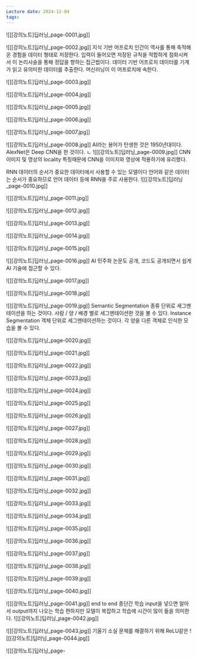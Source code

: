 ```yaml
---
Lecture date: 2024-12-04
tags:
---
```

![[[강의노트]딥러닝_page-0001.jpg]]

![[[강의노트]딥러닝_page-0002.jpg]]
지식 기반 어프로치
	인간이 역사를 통해 축적해온 경험을 데이터 형태로 저장한다.
	입력이 들어오면 저장된 규칙을 적합하게 점화시켜서 이 논리사슬을 통해 정답을 향하는 접근법이다.
데이터 기반 어프로치
	데이터를 기계가 읽고 유의미한 데이터를 추출한다.
	머신러닝이 이 어프로치에 속한다.
	
![[[강의노트]딥러닝_page-0003.jpg]]

![[[강의노트]딥러닝_page-0004.jpg]]

![[[강의노트]딥러닝_page-0005.jpg]]

![[[강의노트]딥러닝_page-0006.jpg]]

![[[강의노트]딥러닝_page-0007.jpg]]

![[[강의노트]딥러닝_page-0008.jpg]]
AI라는 용어가 탄생한 것은 1950년대이다.
AlexNet은 Deep CNN을 한 것이다.
ㄴ
![[[강의노트]딥러닝_page-0009.jpg]]
CNN
	이미지 및 영상의 locality 특징때문에 CNN을 이미지와 영상에 적용하기에 유리했다.

RNN
	데이터의 순서가 중요한 데이터에서 사용할 수 있는 모델이다
	언어와 같은 데이터는 순서가 중요하므로 언어 데이터 등에 RNN을 주로 사용한다.
![[[강의노트]딥러닝_page-0010.jpg]]

![[[강의노트]딥러닝_page-0011.jpg]]

![[[강의노트]딥러닝_page-0012.jpg]]

![[[강의노트]딥러닝_page-0013.jpg]]

![[[강의노트]딥러닝_page-0014.jpg]]

![[[강의노트]딥러닝_page-0015.jpg]]

![[[강의노트]딥러닝_page-0016.jpg]]
AI 민주화
	논문도 공개, 코드도 공개되면서 쉽게 AI 기술에 접근할 수 있다.
	
![[[강의노트]딥러닝_page-0017.jpg]]

![[[강의노트]딥러닝_page-0018.jpg]]

![[[강의노트]딥러닝_page-0019.jpg]]
Semantic Segmentation
	종류 단위로 세그멘테이션을 하는 것이다.
	사람 / 양 / 배경 별로 세그멘테이션한 것을 볼 수 있다.
Instance Segmentation
	객체 단위로 세그멘테이션하는 것이다.
	각 양을 다른 객체로 인식한 모습을 볼 수 있다.
	
![[[강의노트]딥러닝_page-0020.jpg]]

![[[강의노트]딥러닝_page-0021.jpg]]

![[[강의노트]딥러닝_page-0022.jpg]]

![[[강의노트]딥러닝_page-0023.jpg]]

![[[강의노트]딥러닝_page-0024.jpg]]

![[[강의노트]딥러닝_page-0025.jpg]]

![[[강의노트]딥러닝_page-0026.jpg]]

![[[강의노트]딥러닝_page-0027.jpg]]

![[[강의노트]딥러닝_page-0028.jpg]]

![[[강의노트]딥러닝_page-0029.jpg]]

![[[강의노트]딥러닝_page-0030.jpg]]

![[[강의노트]딥러닝_page-0031.jpg]]

![[[강의노트]딥러닝_page-0032.jpg]]

![[[강의노트]딥러닝_page-0033.jpg]]

![[[강의노트]딥러닝_page-0034.jpg]]

![[[강의노트]딥러닝_page-0035.jpg]]

![[[강의노트]딥러닝_page-0036.jpg]]

![[[강의노트]딥러닝_page-0037.jpg]]

![[[강의노트]딥러닝_page-0038.jpg]]

![[[강의노트]딥러닝_page-0039.jpg]]

![[[강의노트]딥러닝_page-0040.jpg]]

![[[강의노트]딥러닝_page-0041.jpg]]
end to end 
	종단간 학습
	input을 넣으면 알아서 output까지 나오는 학습
	편하지만 모델이 복잡하고 학습에 시간이 많이 듦을 의미한다.
![[[강의노트]딥러닝_page-0042.jpg]]

![[[강의노트]딥러닝_page-0043.jpg]]
기울기 소실 문제를 해결하기 위해 ReLU같은
![[[강의노트]딥러닝_page-0044.jpg]]

![[[강의노트]딥러닝_page-